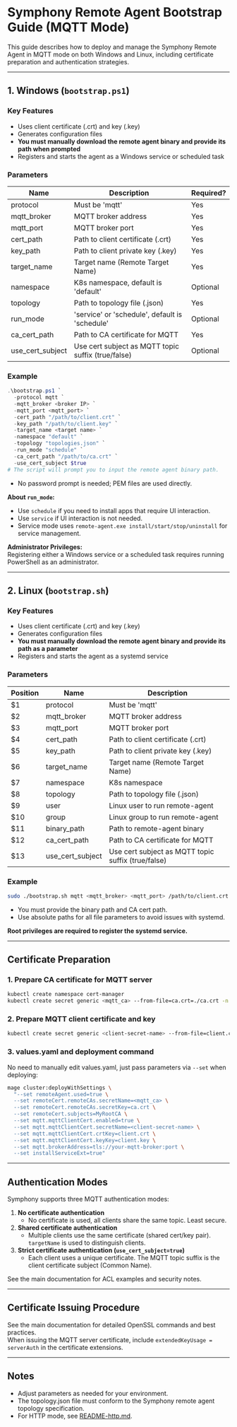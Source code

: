 # Symphony Remote Agent Bootstrap Guide (MQTT Mode)

This guide describes how to deploy and manage the Symphony Remote Agent in MQTT mode on both Windows and Linux, including certificate preparation and authentication strategies.

---

## 1. Windows (`bootstrap.ps1`)

### Key Features

- Uses client certificate (.crt) and key (.key)
- Generates configuration files
- **You must manually download the remote agent binary and provide its path when prompted**
- Registers and starts the agent as a Windows service or scheduled task

### Parameters

| Name            | Description                                         | Required?  |
| --------------- | --------------------------------------------------- | ---------- |
| protocol        | Must be 'mqtt'                                      | Yes        |
| mqtt_broker     | MQTT broker address                                 | Yes        |
| mqtt_port       | MQTT broker port                                    | Yes        |
| cert_path       | Path to client certificate (.crt)                   | Yes        |
| key_path        | Path to client private key (.key)                   | Yes        |
| target_name     | Target name (Remote Target Name)                    | Yes        |
| namespace       | K8s namespace, default is 'default'                 | Optional   |
| topology        | Path to topology file (.json)                       | Yes        |
| run_mode        | 'service' or 'schedule', default is 'schedule'      | Optional   |
| ca_cert_path    | Path to CA certificate for MQTT                     | Yes        |
| use_cert_subject| Use cert subject as MQTT topic suffix (true/false)  | Optional   |

### Example

```powershell
.\bootstrap.ps1 `
  -protocol mqtt `
  -mqtt_broker <broker IP> `
  -mqtt_port <mqtt_port> `
  -cert_path "/path/to/client.crt" `
  -key_path "/path/to/client.key" `
  -target_name <target name> `
  -namespace "default" `
  -topology "topologies.json" `
  -run_mode "schedule" `
  -ca_cert_path "/path/to/ca.crt" `
  -use_cert_subject $true
# The script will prompt you to input the remote agent binary path.
```

- No password prompt is needed; PEM files are used directly.

**About `run_mode`:**
- Use `schedule` if you need to install apps that require UI interaction.
- Use `service` if UI interaction is not needed.
- Service mode uses `remote-agent.exe install/start/stop/uninstall` for service management.

**Administrator Privileges:**  
Registering either a Windows service or a scheduled task requires running PowerShell as an administrator.

---

## 2. Linux (`bootstrap.sh`)

### Key Features

- Uses client certificate (.crt) and key (.key)
- Generates configuration files
- **You must manually download the remote agent binary and provide its path as a parameter**
- Registers and starts the agent as a systemd service

### Parameters

| Position | Name            | Description                                         |
| -------- | --------------- | --------------------------------------------------- |
| $1       | protocol        | Must be 'mqtt'                                      |
| $2       | mqtt_broker     | MQTT broker address                                 |
| $3       | mqtt_port       | MQTT broker port                                    |
| $4       | cert_path       | Path to client certificate (.crt)                   |
| $5       | key_path        | Path to client private key (.key)                   |
| $6       | target_name     | Target name (Remote Target Name)                    |
| $7       | namespace       | K8s namespace                                       |
| $8       | topology        | Path to topology file (.json)                       |
| $9       | user            | Linux user to run remote-agent                      |
| $10      | group           | Linux group to run remote-agent                     |
| $11      | binary_path     | Path to remote-agent binary                         |
| $12      | ca_cert_path    | Path to CA certificate for MQTT                     |
| $13      | use_cert_subject| Use cert subject as MQTT topic suffix (true/false)  |

### Example

```bash
sudo ./bootstrap.sh mqtt <mqtt_broker> <mqtt_port> /path/to/client.crt /path/to/client.key <target_name> default topologies.json <user> <group> /path/to/remote-agent /path/to/ca.crt true
```

- You must provide the binary path and CA cert path.
- Use absolute paths for all file parameters to avoid issues with systemd.

**Root privileges are required to register the systemd service.**

---

## Certificate Preparation

### 1. Prepare CA certificate for MQTT server

```bash
kubectl create namespace cert-manager
kubectl create secret generic <mqtt_ca> --from-file=ca.crt=./ca.crt -n cert-manager
```

### 2. Prepare MQTT client certificate and key

```bash
kubectl create secret generic <client-secret-name> --from-file=client.crt=./client.crt --from-file=client.key=./client.key -n default
```

### 3. values.yaml and deployment command

No need to manually edit values.yaml, just pass parameters via `--set` when deploying:

```bash
mage cluster:deployWithSettings \
  "--set remoteAgent.used=true \
  --set remoteCert.remoteCAs.secretName=<mqtt_ca> \
  --set remoteCert.remoteCAs.secretKey=ca.crt \
  --set remoteCert.subjects=MyRootCA \
  --set mqtt.mqttClientCert.enabled=true \
  --set mqtt.mqttClientCert.secretName=<client-secret-name> \
  --set mqtt.mqttClientCert.crtKey=client.crt \
  --set mqtt.mqttClientCert.keyKey=client.key \
  --set mqtt.brokerAddress=tls://your-mqtt-broker:port \
  --set installServiceExt=true"
```

---

## Authentication Modes

Symphony supports three MQTT authentication modes:

1. **No certificate authentication**  
   - No certificate is used, all clients share the same topic. Least secure.
2. **Shared certificate authentication**  
   - Multiple clients use the same certificate (shared cert/key pair). `targetName` is used to distinguish clients.
3. **Strict certificate authentication (`use_cert_subject=true`)**  
   - Each client uses a unique certificate. The MQTT topic suffix is the client certificate subject (Common Name).

See the main documentation for ACL examples and security notes.

---

## Certificate Issuing Procedure

See the main documentation for detailed OpenSSL commands and best practices.  
When issuing the MQTT server certificate, include `extendedKeyUsage = serverAuth` in the certificate extensions.

---

## Notes

- Adjust parameters as needed for your environment.
- The topology.json file must conform to the Symphony remote agent topology specification.
- For HTTP mode, see [README-http.md](./README-http.md).
